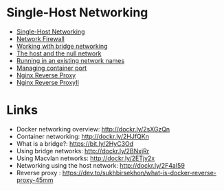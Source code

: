# Single-Host Networking

- [Single-Host Networking](Single-Host-Networking.md)
- [Network Firewall](Network-Firewall.md)
- [Working with bridge networking ](Working-with-bridge-networking.md)
- [The host and the null network](The_host_and_null_network.md)
- [Running in an existing network names](Running_in_an_existing_network_names.md)
- [Managing container port](Managing-container-port.md)
- [Nginx Reverse Proxy](NGINX-Reverse-Proxy.md)
- [Nginx Reverse ProxyII](Nginx-Reverse-Proxy_II.md)

# Links

- Docker networking overview: http://dockr.ly/2sXGzQn
- Container networking: http://dockr.ly/2HJfQKn
- What is a bridge?: https://bit.ly/2HyC3Od
- Using bridge networks: http://dockr.ly/2BNxjRr
- Using Macvlan networks: http://dockr.ly/2ETjy2x
- Networking using the host network: http://dockr.ly/2F4aI59
- Reverse proxy : https://dev.to/sukhbirsekhon/what-is-docker-reverse-proxy-45mm

